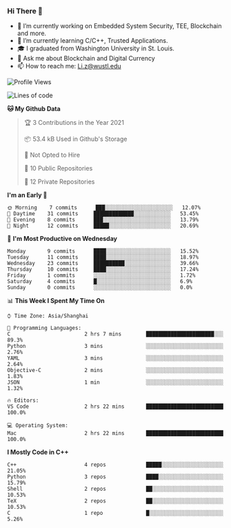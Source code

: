### Hi There 👋

<!--
**G0o9leA1/G0o9leA1** is a ✨ _special_ ✨ repository because its `README.md` (this file) appears on your GitHub profile.

Here are some ideas to get you started:
-->
- 🔭 I’m currently working on Embedded System Security, TEE, Blockchain and more.
- 🌱 I’m currently learning C/C++, Trusted Applications.
- 🎓 I graduated from Washington University in St. Louis.
- 💬 Ask me about Blockchain and Digital Currency
- 📫 How to reach me: Li.z@wustl.edu

<!--START_SECTION:waka-->
![Profile Views](http://img.shields.io/badge/Profile%20Views-0-blue)

![Lines of code](https://img.shields.io/badge/From%20Hello%20World%20I%27ve%20Written-57393%20lines%20of%20code-blue)

**🐱 My Github Data** 

> 🏆 3 Contributions in the Year 2021
 > 
> 📦 53.4 kB Used in Github's Storage 
 > 
> 🚫 Not Opted to Hire
 > 
> 📜 10 Public Repositories 
 > 
> 🔑 12 Private Repositories  
 > 
**I'm an Early 🐤** 

```text
🌞 Morning    7 commits      ███░░░░░░░░░░░░░░░░░░░░░░   12.07% 
🌆 Daytime    31 commits     █████████████░░░░░░░░░░░░   53.45% 
🌃 Evening    8 commits      ███░░░░░░░░░░░░░░░░░░░░░░   13.79% 
🌙 Night      12 commits     █████░░░░░░░░░░░░░░░░░░░░   20.69%

```
📅 **I'm Most Productive on Wednesday** 

```text
Monday       9 commits      ████░░░░░░░░░░░░░░░░░░░░░   15.52% 
Tuesday      11 commits     ████░░░░░░░░░░░░░░░░░░░░░   18.97% 
Wednesday    23 commits     ██████████░░░░░░░░░░░░░░░   39.66% 
Thursday     10 commits     ████░░░░░░░░░░░░░░░░░░░░░   17.24% 
Friday       1 commits      ░░░░░░░░░░░░░░░░░░░░░░░░░   1.72% 
Saturday     4 commits      █░░░░░░░░░░░░░░░░░░░░░░░░   6.9% 
Sunday       0 commits      ░░░░░░░░░░░░░░░░░░░░░░░░░   0.0%

```


📊 **This Week I Spent My Time On** 

```text
⌚︎ Time Zone: Asia/Shanghai

💬 Programming Languages: 
C                        2 hrs 7 mins        ██████████████████████░░░   89.3% 
Python                   3 mins              ░░░░░░░░░░░░░░░░░░░░░░░░░   2.76% 
YAML                     3 mins              ░░░░░░░░░░░░░░░░░░░░░░░░░   2.64% 
Objective-C              2 mins              ░░░░░░░░░░░░░░░░░░░░░░░░░   1.83% 
JSON                     1 min               ░░░░░░░░░░░░░░░░░░░░░░░░░   1.32%

🔥 Editors: 
VS Code                  2 hrs 22 mins       █████████████████████████   100.0%

💻 Operating System: 
Mac                      2 hrs 22 mins       █████████████████████████   100.0%

```

**I Mostly Code in C++** 

```text
C++                      4 repos             █████░░░░░░░░░░░░░░░░░░░░   21.05% 
Python                   3 repos             ████░░░░░░░░░░░░░░░░░░░░░   15.79% 
Shell                    2 repos             ██░░░░░░░░░░░░░░░░░░░░░░░   10.53% 
TeX                      2 repos             ██░░░░░░░░░░░░░░░░░░░░░░░   10.53% 
C                        1 repo              █░░░░░░░░░░░░░░░░░░░░░░░░   5.26%

```



<!--END_SECTION:waka-->

